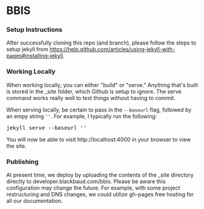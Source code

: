 BBIS
=======================

### Setup Instructions

After successfully cloning this repo (and branch), please follow the steps to setup jekyll from https://help.github.com/articles/using-jekyll-with-pages#installing-jekyll.

### Working Locally

When working locally, you can either "build" or "serve."  Anything that's built is stored in the _site folder, which Github is setup to ignore.  The serve command works really well to test things without having to commit.

When serving locally, be certain to pass in the <code>--baseurl</code> flag, followed by an empy string <code>''</code>.  For example, I typically run the following:

<pre>jekyll serve --baseurl ''</pre>

You will now be able to visit http://localhost:4000 in your browser to view the site.

### Publishing

At present time, we deploy by uploading the contents of the _site directory directly to developer.blackbaud.com/bbis.  Please be aware this configuration may change the future.  For example, with some project restructuring and DNS changes, we could utilize gh-pages free hosting for all our documentation.
